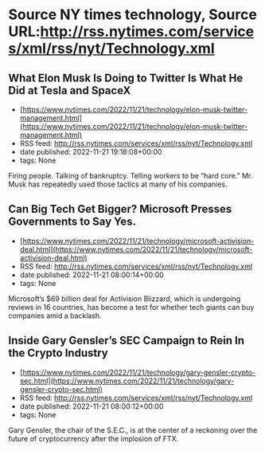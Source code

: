 # Source NY times technology, Source URL:http://rss.nytimes.com/services/xml/rss/nyt/Technology.xml

## What Elon Musk Is Doing to Twitter Is What He Did at Tesla and SpaceX
 - [https://www.nytimes.com/2022/11/21/technology/elon-musk-twitter-management.html](https://www.nytimes.com/2022/11/21/technology/elon-musk-twitter-management.html)
 - RSS feed: http://rss.nytimes.com/services/xml/rss/nyt/Technology.xml
 - date published: 2022-11-21 19:18:08+00:00
 - tags: None

Firing people. Talking of bankruptcy. Telling workers to be “hard core.” Mr. Musk has repeatedly used those tactics at many of his companies.

## Can Big Tech Get Bigger? Microsoft Presses Governments to Say Yes.
 - [https://www.nytimes.com/2022/11/21/technology/microsoft-activision-deal.html](https://www.nytimes.com/2022/11/21/technology/microsoft-activision-deal.html)
 - RSS feed: http://rss.nytimes.com/services/xml/rss/nyt/Technology.xml
 - date published: 2022-11-21 08:00:14+00:00
 - tags: None

Microsoft’s $69 billion deal for Activision Blizzard, which is undergoing reviews in 16 countries, has become a test for whether tech giants can buy companies amid a backlash.

## Inside Gary Gensler’s SEC Campaign to Rein In the Crypto Industry
 - [https://www.nytimes.com/2022/11/21/technology/gary-gensler-crypto-sec.html](https://www.nytimes.com/2022/11/21/technology/gary-gensler-crypto-sec.html)
 - RSS feed: http://rss.nytimes.com/services/xml/rss/nyt/Technology.xml
 - date published: 2022-11-21 08:00:12+00:00
 - tags: None

Gary Gensler, the chair of the S.E.C., is at the center of a reckoning over the future of cryptocurrency after the implosion of FTX.
